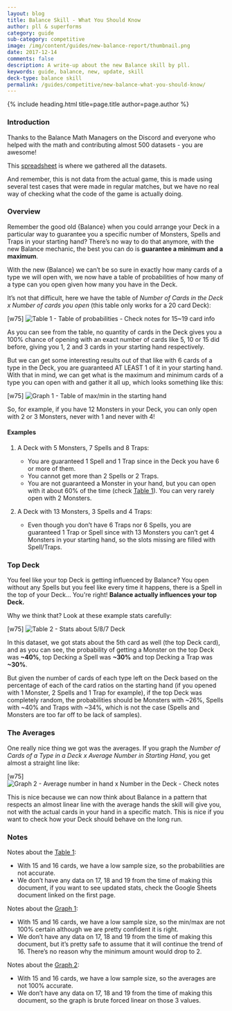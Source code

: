 ```yaml
---
layout: blog
title: Balance Skill - What You Should Know
author: pll & superforms
category: guide
sub-category: competitive
image: /img/content/guides/new-balance-report/thumbnail.png
date: 2017-12-14
comments: false
description: A write-up about the new Balance skill by pll.
keywords: guide, balance, new, update, skill
deck-type: balance skill
permalink: /guides/competitive/new-balance-what-you-should-know/
---
```


{% include heading.html title=page.title author=page.author %}

### Introduction

Thanks to the Balance Math Managers on the Discord and everyone who helped with the math and contributing almost 500 datasets - you are awesome!

This [spreadsheet](https://goo.gl/ooRts5) is where we gathered all the datasets.

And remember, this is not data from the actual game, this is made using several test cases that were made in regular matches, but we have no real way of checking what the code of the game is actually doing.

### Overview

Remember the good old {Balance} when you could arrange your Deck in a particular way to guarantee you a specific number of Monsters, Spells and Traps in your starting hand? There’s no way to do that anymore, with the new Balance mechanic, the best you can do is **guarantee a minimum and a maximum**.

With the new {Balance} we can’t be so sure in exactly how many cards of a type we will open with, we now have a table of probabilities of how many of a type can you open given how many you have in the Deck.

It’s not that difficult, here we have the table of *Number of Cards in the Deck x Number of cards you open* (this table only works for a 20 card Deck):

<a name="table-1"></a>

[w75]
![Table 1 - Table of probabilities - Check notes for 15~19 card info](http://image.noelshack.com/fichiers/2017/50/4/1513213333-capture-d-ecran-2017-12-14-a-01-55-51.png)

As you can see from the table, no quantity of cards in the Deck gives you a 100% chance of opening with an exact number of cards like 5, 10 or 15 did before, giving you 1, 2 and 3 cards in your starting hand respectively.

But we can get some interesting results out of that like with 6 cards of a type in the Deck, you are guaranteed AT LEAST 1 of it in your starting hand. With that in mind, we can get what is the maximum and minimum cards of a type you can open with and gather it all up, which looks something like this:

<a name="graph-1"></a>

[w75]
![Graph 1 - Table of max/min in the starting hand](http://image.noelshack.com/fichiers/2017/50/4/1513213333-capture-d-ecran-2017-12-14-a-01-56-14.png)

So, for example, if you have 12 Monsters in your Deck, you can only open with 2 or 3 Monsters, never with 1 and never with 4!

#### Examples

1. A Deck with 5 Monsters, 7 Spells and 8 Traps:
    - You are guaranteed 1 Spell and 1 Trap since in the Deck you have 6 or more of them.
    - You cannot get more than 2 Spells or 2 Traps.
    - You are not guaranteed a Monster in your hand, but you can open with it about 60% of the time (check [Table 1](#table-1)). You can very rarely open with 2 Monsters.

2. A Deck with 13 Monsters, 3 Spells and 4 Traps:
    - Even though you don’t have 6 Traps nor 6 Spells, you are guaranteed 1 Trap or Spell since with 13 Monsters you can’t get 4 Monsters in your starting hand, so the slots missing are filled with Spell/Traps.
 
### Top Deck

You feel like your top Deck is getting influenced by Balance? You open without any Spells but you feel like every time it happens, there is a Spell in the top of your Deck… You're right! **Balance actually influences your top Deck.**

Why we think that? Look at these example stats carefully:

[w75]
![Table 2 - Stats about 5/8/7 Deck](http://image.noelshack.com/fichiers/2017/50/4/1513213334-capture-d-ecran-2017-12-14-a-01-56-45.png)

In this dataset, we got stats about the 5th card as well (the top Deck card), and as you can see, the probability of getting a Monster on the top Deck was **~40%**, top Decking a Spell was **~30%** and top Decking a Trap was **~30%**.
	
But given the number of cards of each type left on the Deck based on the percentage of each of the card ratios on the starting hand (if you opened with 1 Monster, 2 Spells and 1 Trap for example), if the top Deck was completely random, the probabilities should be Monsters with ~26%, Spells with ~40% and Traps with ~34%, which is not the case (Spells and Monsters are too far off to be lack of samples).

### The Averages

One really nice thing we got was the averages. If you graph the *Number of Cards of a Type in a Deck x Average Number in Starting Hand*, you get almost a straight line like:

<a name="graph-2"></a>

[w75]
![Graph 2 - Average number in hand x Number in the Deck - Check notes](http://image.noelshack.com/fichiers/2017/50/4/1513213333-capture-d-ecran-2017-12-14-a-01-57-03.png)

This is nice because we can now think about Balance in a pattern that respects an almost linear line with the average hands the skill will give you, not with the actual cards in your hand in a specific match. This is nice if you want to check how your Deck should behave on the long run.

### Notes

Notes about the [Table 1](#table-1):
- With 15 and 16 cards, we have a low sample size, so the probabilities are not accurate.
- We don’t have any data on 17, 18 and 19 from the time of making this document, if you want to see updated stats, check the Google Sheets document linked on the first page.

Notes about the [Graph 1](#graph-1):
- With 15 and 16 cards, we have a low sample size, so the min/max are not 100% certain although we are pretty confident it is right.
- We don’t have any data on 17, 18 and 19 from the time of making this document, but it’s pretty safe to assume that it will continue the trend of 16. There’s no reason why the minimum amount would drop to 2.

Notes about the [Graph 2](#graph-2):
- With 15 and 16 cards, we have a low sample size, so the averages are not 100% accurate.
- We don’t have any data on 17, 18 and 19 from the time of making this document, so the graph is brute forced linear on those 3 values.
